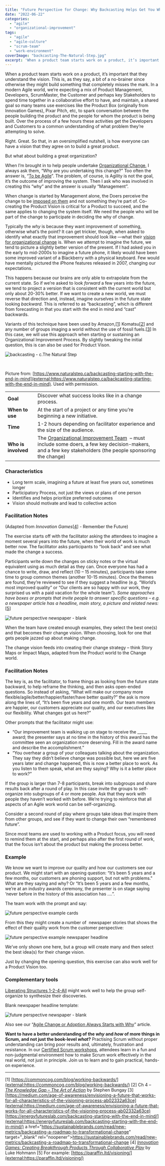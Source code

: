 ```yaml
---
title: "Future Perspective for Change: Why Backcasting Helps Get You Where You Want to Be"
date: "2022-06-22"
categories: 
  - "agile"
  - "organizational-improvement"
tags: 
  - "agile"
  - "agile-culture"
  - "scrum-team"
  - "work-environment"
coverImage: "backcasting-The-Natural-Step.jpg"
excerpt: 'When a product team starts work on a product, it’s important that they understand the'
---
```


When a product team starts work on a product, it’s important that they understand the vision. This is, as they say, a bit of a no-brainer since otherwise they might build something that completely misses the mark. In a modern Agile world, we’re expecting a mix of Product Management, Developers, ScrumMaster, the Customer and perhaps key Stakeholders to spend time together in a collaborative effort to have, and maintain, a shared goal so many teams use exercises like the Product Box (originally from Innovation Games), Pixar Pitch, etc, to spark conversation between the people building the product and the people for whom the product is being built. Over the process of a few hours these activities get the Developers and Customers to a common understanding of what problem they’re attempting to solve.

Right. Great. So that, in an oversimplified nutshell, is how everyone can have a vision that they agree on to build a great product.

But what about building a great organization?

When I’m brought in to help people undertake [Organizational Change](/blog/beyond-scrum-blog-series), I always ask them, “Why are you undertaking this change?” Too often the answer is, “[To be Agile](/blog/because-our-competitors-are-is-no-reason-to-become-an-agile-organization)”. The problem, of course, is Agility is not the goal, it’s the outcome of improving the system. Then I ask who was involved in creating this “why” and the answer is usually “Management”.

When change is started by Management alone, the Doers perceive the change to be [imposed on them](/blog/dont-inflict-scrum-or-kanban-on-teams) and not something they’re part of. Co-creating the Product Vision is critical for a Product to succeed, and the same applies to changing the system itself. We need the people who will be part of the change to participate in deciding the why of change.

Typically the _why_ is because they want improvement of something, otherwise what’s the point? It can get trickier, though, when asked to identify what exactly that improvement should look like —what their [vision for organizational change](/blog/agile-change-or-adoption-create-a-vision) is. When we attempt to imagine the future, we tend to picture a slightly better version of the present. If I had asked you in the early to mid-2000s to imagine a future phone, it likely would have been some improved variant of a Blackberry with a physical keyboard. Few would have mentally pictured the iPhone features released in 2007, changing our expectations.

This happens because our brains are only able to extrapolate from the current state. So if we’re asked to look _forward_ a few years into the future, we tend to project a version that is consistent with the current world but only about 20-30% better. If we want to create a new world, we must reverse that direction and, instead, imagine ourselves in the future state looking _backward_. This is referred to as “backcasting”, which is different from forecasting in that you start with the end in mind and “cast” backwards.

Variants of this technique have been used by Amazon,\[[1](#footnotes)\] Komatsu\[[2](#footnotes)\] and any number of groups imaging a world without the use of fossil fuels.\[[3](#footnotes)\] In this case, we will use this approach when starting or sustaining an Organizational Improvement Process. By slightly tweaking the initial question, this is can also be used for Product Vison.

![backcasting - c.The Natural Step](src/content/blog/future-perspective-for-organizational-change/images/backcasting-The-Natural-Step.jpg)

 

Picture from: [https://www.naturalstep.ca/backcasting-starting-with-the-end-in-mind](external:https://www.naturalstep.ca/backcasting-starting-with-the-end-in-mind). Used with permission.

<table width="595"><tbody><tr><td><strong>Goal</strong></td><td>Discover what success looks like in a change process.</td></tr><tr><td><strong>When to use</strong></td><td>At the start of a project or any time you’re beginning a new initiative.</td></tr><tr><td><strong>Time</strong></td><td>1-2 hours depending on facilitator experience and the size of the audience.</td></tr><tr><td><strong>Who is involved</strong></td><td>The <a href="/blog/taking-organizational-improvement-with-scrum-seriously" target="_blank" rel="noopener">Organizational Improvement Team</a> &nbsp;– must include some doers, a few key decision-makers, and a few key stakeholders (the people sponsoring the change)</td></tr></tbody></table>

### Characteristics

- Long term scale, imagining a future at least five years out, sometimes longer
- Participatory Process, not just the views or plans of one person
- Identifies and helps prioritize preferred outcomes
- Vision should motivate and lead to collective action

### Facilitation Notes

(Adapted from _Innovation Games_\[[4](#footnotes)\] - Remember the Future)

The exercise starts off with the facilitator asking the attendees to imagine a moment several years into the future, when their world of work is much better now. The facilitator asks participants to “look back” and see what made the change a success.

Participants write down the changes on sticky notes or the virtual equivalent using as much detail as they can. Once everyone has had a chance to write, draw, and reflect (10 – 15 minutes), participants take some time to group common themes (another 10-15 minutes). Once the themes are found, they’re reviewed to see if they suggest a headline (e.g. “World’s most improved quality” or “Our clients are so happy with our work, they surprised us with a paid vacation for the whole team”). _Some approaches have boxes or prompts that invite people to answer specific questions – e.g. a newspaper article has a headline, main story, a picture and related news:_\[[5](#footnotes)\]

![future perspective newspaper - blank](src/content/blog/future-perspective-for-organizational-change/images/future-perspective-newspaper-blank-1024x643.png)

When the team have created enough examples, they select the best one(s) and that becomes their change vision. When choosing, look for one that gets people jazzed up about making change.

The change vision feeds into creating their change strategy – think Story Maps or Impact Maps, adapted from the Product world to the Change world.

### Facilitation Notes

The key is, as the facilitator, to frame things as looking from the future state backward, to help reframe the thinking, and then asks open-ended questions. So instead of asking, “What will make our company more flexible/agile/better/happier/faster/have better quality?” the ask is more along the lines of, “It’s been five years and one month. Our team members are happier, our customers appreciate our quality, and our executives like our flexibility. What changes got us here?”

Other prompts that the facilitator might use:

- “Our improvement team is walking up on stage to receive the \_\_\_\_\_ award; the presenter says at no time in the history of this award has the committee seen an organization more deserving. Fill in the award name and describe the accomplishment.”
- “You overhear a group of your colleagues talking about the organization. They say they didn’t believe change was possible but, here we are five years later and change happened, this is now a better place to work. As you listen to them speak, what are they saying? Why is it a better place to work?”

If the group is larger than 7-8 participants, break into subgroups and share results back after a round of play. In this case invite the groups to self-organize into subgroups of 4 or more people. Ask that they work with people they haven’t worked with before. We’re trying to reinforce that all aspects of an Agile work world can be self-organizing.

Consider a second round of play where groups take ideas that inspire them from other groups, and see if they want to change their own “remembered future”.

Since most teams are used to working with a Product focus, you will need to remind them at the start, and perhaps also after the first round of work, that the focus isn’t about the product but making the process better.

### Example

We know we want to improve our quality and how our customers see our product. We might start with an opening question: “It’s been 5 years and a few months, our customers are phoning support, but not with problems." What are they saying and why? Or “It’s been 5 years and a few months, we’re at an industry awards ceremony, the presenter is on stage saying ‘never before in the history of this association has ….”.

The team work with the prompt and say:

![future perspective example cards](src/content/blog/future-perspective-for-organizational-change/images/future-perspective-example-cards.png)

From this they might create a number of  newspaper stories that shows the effect of their quality work from the customer perspective:

![future perspective example newspaper headline](src/content/blog/future-perspective-for-organizational-change/images/future-perspective-newspaper-1024x643.png)

We’ve only shown one here, but a group will create many and then select the best idea(s) for their change vision.

Just by changing the opening question, this exercise can also work well for a Product Vision too.

### Complementary tools

[Liberating Structures 1-2-4-All](external:https://www.liberatingstructures.com/1-1-2-4-all/) might work well to help the group self-organize to synthesize their discoveries.

Blank newspaper headline template:

![future perspective newspaper - blank](src/content/blog/future-perspective-for-organizational-change/images/future-perspective-newspaper-blank-1024x643.png)

Also see our “[Agile Change or Adoption Always Starts with Why](/blog/agile-change-or-adoption-always-starts-with-why)” article.

**Want to have a better understanding of the _why_ and _how_ of more things in Scrum, and not just the book-level _what_?** Practising Scrum without proper understanding can bring poor results and, ultimately, frustration and resistance. In our [Certified Scrum workshops](/certified-scrum-agile-training), attendees learn in a fun and non-judgmental environment how to make Scrum work effectively in the real world, not just in principle. Join us to learn and to gain practical, hands-on experience.

* * *

\[1\] [https://commoncog.com/blog/working-backwards/](external:https://commoncog.com/blog/working-backwards/) \[2\] Ch 4 – [_The Knowledge Gap – The Art of Action_](external:https://www.amazon.ca/Art-Action-Leaders-between-Actions/dp/1857885597/&tag=notesfromatoo-20) by Stephen Bungay \[3\] [https://medium.com/age-of-awareness/envisioning-a-future-that-works-for-all-characteristics-of-the-visioning-process-ab02332a63ce](external:https://medium.com/age-of-awareness/envisioning-a-future-that-works-for-all-characteristics-of-the-visioning-process-ab02332a63ce) [https://energyfutureslab.com/backcasting-starting-with-the-end-in-mind/](external:https://energyfutureslab.com/backcasting-starting-with-the-end-in-mind/) a href="https://sustainablebrands.com/read/new-metrics/backcasting-a-roadmap-to-transformational-change" target="\_blank" rel="noopener">https://sustainablebrands.com/read/new-metrics/backcasting-a-roadmap-to-transformational-change \[4\] [_Innovation Games: Creating Breakthrough Products Through Collaborative Play_](external:https://www.amazon.ca/Innovation-Games-Creating-Breakthrough-Collaborative/dp/0321437292/&tag=notesfromatoo-20) by Luke Hohmann \[5\] For example: [https://paraffin.ltd/visioning/](external:https://paraffin.ltd/visioning/)
